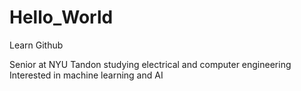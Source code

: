 # Hello_World
Learn Github


Senior at NYU Tandon studying electrical and computer engineering
Interested in machine learning and AI
